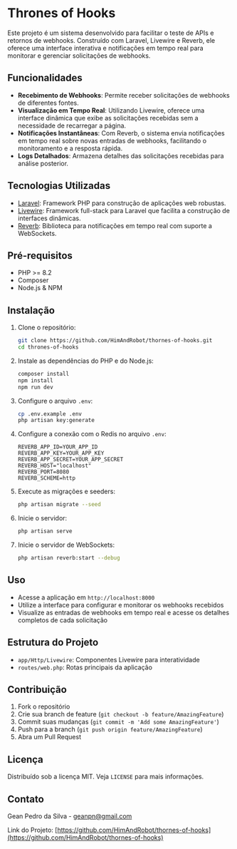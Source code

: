 # Thrones of Hooks

Este projeto é um sistema desenvolvido para facilitar o teste de APIs e retornos de webhooks. Construído com Laravel, Livewire e Reverb, ele oferece uma interface interativa e notificações em tempo real para monitorar e gerenciar solicitações de webhooks.

## Funcionalidades

- **Recebimento de Webhooks**: Permite receber solicitações de webhooks de diferentes fontes.
- **Visualização em Tempo Real**: Utilizando Livewire, oferece uma interface dinâmica que exibe as solicitações recebidas sem a necessidade de recarregar a página.
- **Notificações Instantâneas**: Com Reverb, o sistema envia notificações em tempo real sobre novas entradas de webhooks, facilitando o monitoramento e a resposta rápida.
- **Logs Detalhados**: Armazena detalhes das solicitações recebidas para análise posterior.

## Tecnologias Utilizadas

- [Laravel](https://laravel.com/): Framework PHP para construção de aplicações web robustas.
- [Livewire](https://laravel-livewire.com/): Framework full-stack para Laravel que facilita a construção de interfaces dinâmicas.
- [Reverb](https://github.com/tadasv/laravel-reverb): Biblioteca para notificações em tempo real com suporte a WebSockets.

## Pré-requisitos

- PHP >= 8.2
- Composer
- Node.js & NPM

## Instalação

1. Clone o repositório:
    ```sh
    git clone https://github.com/HimAndRobot/thornes-of-hooks.git
    cd thrones-of-hooks
    ```

2. Instale as dependências do PHP e do Node.js:
    ```sh
    composer install
    npm install
    npm run dev
    ```

3. Configure o arquivo `.env`:
    ```sh
    cp .env.example .env
    php artisan key:generate
    ```

4. Configure a conexão com o Redis no arquivo `.env`:
    ```dotenv
    REVERB_APP_ID=YOUR_APP_ID
    REVERB_APP_KEY=YOUR_APP_KEY
    REVERB_APP_SECRET=YOUR_APP_SECRET
    REVERB_HOST="localhost"
    REVERB_PORT=8080
    REVERB_SCHEME=http
    ```

5. Execute as migrações e seeders:
    ```sh
    php artisan migrate --seed
    ```

6. Inicie o servidor:
    ```sh
    php artisan serve
    ```

7. Inicie o servidor de WebSockets:
    ```sh
    php artisan reverb:start --debug
    ```

## Uso

- Acesse a aplicação em `http://localhost:8000`
- Utilize a interface para configurar e monitorar os webhooks recebidos
- Visualize as entradas de webhooks em tempo real e acesse os detalhes completos de cada solicitação

## Estrutura do Projeto

- `app/Http/Livewire`: Componentes Livewire para interatividade
- `routes/web.php`: Rotas principais da aplicação

## Contribuição

1. Fork o repositório
2. Crie sua branch de feature (`git checkout -b feature/AmazingFeature`)
3. Commit suas mudanças (`git commit -m 'Add some AmazingFeature'`)
4. Push para a branch (`git push origin feature/AmazingFeature`)
5. Abra um Pull Request

## Licença

Distribuído sob a licença MIT. Veja `LICENSE` para mais informações.

## Contato

Gean Pedro da Silva - geanpn@gmail.com

Link do Projeto: [https://github.com/HimAndRobot/thornes-of-hooks](https://github.com/HimAndRobot/thornes-of-hooks)
